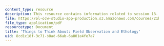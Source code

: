 ```yaml
---
content_type: resource
description: This resource contains information related to session 13.
file: https://ol-ocw-studio-app-production.s3.amazonaws.com/courses/21h-380j-people-and-other-animals-fall-2013/8cd1c18f3c71b8ad66ab6a801e4fe7a7_MIT21H_380F13_read_notes13.pdf
file_type: application/pdf
resourcetype: Document
title: 'Things to Think About: Field Observation and Ethology'
uid: 8cd1c18f-3c71-b8ad-66ab-6a801e4fe7a7
---
```

